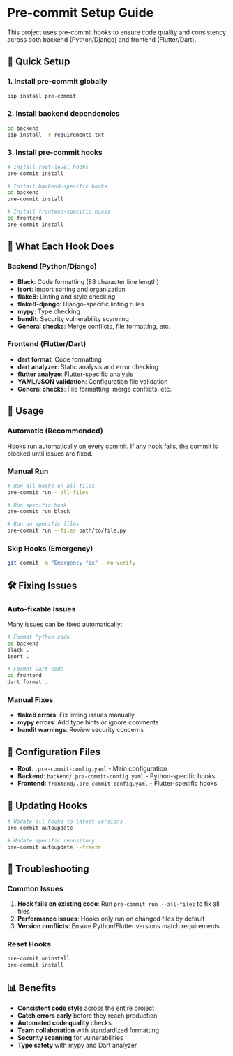 # Pre-commit Setup Guide

This project uses pre-commit hooks to ensure code quality and consistency across both backend (Python/Django) and frontend (Flutter/Dart).

## 🚀 **Quick Setup**

### 1. Install pre-commit globally
```bash
pip install pre-commit
```

### 2. Install backend dependencies
```bash
cd backend
pip install -r requirements.txt
```

### 3. Install pre-commit hooks
```bash
# Install root-level hooks
pre-commit install

# Install backend-specific hooks
cd backend
pre-commit install

# Install frontend-specific hooks
cd frontend
pre-commit install
```

## 🔧 **What Each Hook Does**

### **Backend (Python/Django)**
- **Black**: Code formatting (88 character line length)
- **isort**: Import sorting and organization
- **flake8**: Linting and style checking
- **flake8-django**: Django-specific linting rules
- **mypy**: Type checking
- **bandit**: Security vulnerability scanning
- **General checks**: Merge conflicts, file formatting, etc.

### **Frontend (Flutter/Dart)**
- **dart format**: Code formatting
- **dart analyzer**: Static analysis and error checking
- **flutter analyze**: Flutter-specific analysis
- **YAML/JSON validation**: Configuration file validation
- **General checks**: File formatting, merge conflicts, etc.

## 📝 **Usage**

### **Automatic (Recommended)**
Hooks run automatically on every commit. If any hook fails, the commit is blocked until issues are fixed.

### **Manual Run**
```bash
# Run all hooks on all files
pre-commit run --all-files

# Run specific hook
pre-commit run black

# Run on specific files
pre-commit run --files path/to/file.py
```

### **Skip Hooks (Emergency)**
```bash
git commit -m "Emergency fix" --no-verify
```

## 🛠️ **Fixing Issues**

### **Auto-fixable Issues**
Many issues can be fixed automatically:
```bash
# Format Python code
cd backend
black .
isort .

# Format Dart code
cd frontend
dart format .
```

### **Manual Fixes**
- **flake8 errors**: Fix linting issues manually
- **mypy errors**: Add type hints or ignore comments
- **bandit warnings**: Review security concerns

## 📁 **Configuration Files**

- **Root**: `.pre-commit-config.yaml` - Main configuration
- **Backend**: `backend/.pre-commit-config.yaml` - Python-specific hooks
- **Frontend**: `frontend/.pre-commit-config.yaml` - Flutter-specific hooks

## 🔄 **Updating Hooks**

```bash
# Update all hooks to latest versions
pre-commit autoupdate

# Update specific repository
pre-commit autoupdate --freeze
```

## 🚨 **Troubleshooting**

### **Common Issues**
1. **Hook fails on existing code**: Run `pre-commit run --all-files` to fix all files
2. **Performance issues**: Hooks only run on changed files by default
3. **Version conflicts**: Ensure Python/Flutter versions match requirements

### **Reset Hooks**
```bash
pre-commit uninstall
pre-commit install
```

## 📊 **Benefits**

- **Consistent code style** across the entire project
- **Catch errors early** before they reach production
- **Automated code quality** checks
- **Team collaboration** with standardized formatting
- **Security scanning** for vulnerabilities
- **Type safety** with mypy and Dart analyzer
